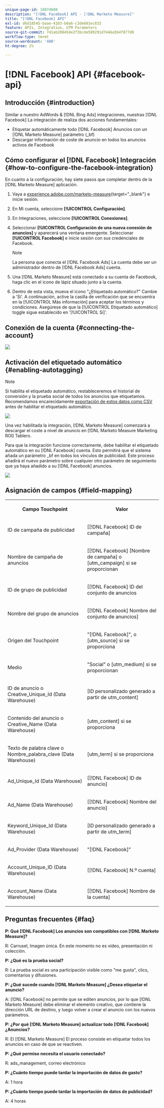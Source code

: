```yaml
---
unique-page-id: 18874680
description: "[!DNL Facebook] API - [!DNL Marketo Measure]"
title: "[!DNL Facebook] API"
exl-id: d6d18545-baae-4103-b0a6-c3de681ec833
feature: APIs, Integration, UTM Parameters
source-git-commit: 741ab20845de2f3bcde589291d7446a5b4f877d8
workflow-type: tm+mt
source-wordcount: '480'
ht-degree: 2%

---
```


# [!DNL Facebook] API {#facebook-api}

## Introducción {#introduction}

Similar a nuestro AdWords &amp; [!DNL Bing Ads] integraciones, nuestras [!DNL Facebook] La integración de realiza dos acciones fundamentales:

* Etiquetar automáticamente todo [!DNL Facebook] Anuncios con un [!DNL Marketo Measure] parámetro (_bf)
* Descargar información de coste de anuncio en todos los anuncios activos de Facebook

## Cómo configurar el [!DNL Facebook] Integración {#how-to-configure-the-facebook-integration}

En cuanto a la configuración, hay siete pasos que completar dentro de la [!DNL Marketo Measure] aplicación.

1. Vaya a [experience.adobe.com/marketo-measure](https://experience.adobe.com/marketo-measure){target="_blank"} e inicie sesión.
1. En Mi cuenta, seleccione **[!UICONTROL Configuración]**.
1. En Integraciones, seleccione **[!UICONTROL Conexiones]**.
1. Seleccionar **[!UICONTROL Configuración de una nueva conexión de anuncios]** y aparecerá una ventana emergente. Seleccionar **[!UICONTROL Facebook]** e inicie sesión con sus credenciales de Facebook.

   >[!NOTE]
   >
   >La persona que conecta el [!DNL Facebook Ads] La cuenta debe ser un administrador dentro de [!DNL Facebook Ads] cuenta.

1. Una [!DNL Marketo Measure] está conectado a su cuenta de Facebook, haga clic en el icono de lápiz situado junto a la cuenta.
1. Dentro de esta vista, mueva el icono &quot;¿Etiquetado automático?&quot; Cambie a &#39;Sí&#39;. A continuación, active la casilla de verificación que se encuentra en la [!UICONTROL Más información] para aceptar los términos y condiciones. Asegúrese de que la [!UICONTROL Etiquetado automático] toggle sigue establecido en &#39;[!UICONTROL Sí]&#39;.

## Conexión de la cuenta {#connecting-the-account}

![](assets/1.gif)

## Activación del etiquetado automático {#enabling-autotagging}

>[!NOTE]
>
>Si habilita el etiquetado automático, restableceremos el historial de conversión y la prueba social de todos los anuncios que etiquetamos. Recomendamos encarecidamente [exportación de estos datos como CSV](https://www.facebook.com/business/help/205067636197240) antes de habilitar el etiquetado automático.

![](assets/2-2.png)

Una vez habilitada la integración, [!DNL Marketo Measure] comenzará a descargar el coste a nivel de anuncio en [!DNL Marketo Measure Marketing ROI] Tablero.

Para que la integración funcione correctamente, debe habilitar el etiquetado automático en su [!DNL Facebook] cuenta. Esto permitirá que el sistema añada un parámetro _bf en todos los vínculos de publicidad. Este proceso añadirá el nuevo parámetro sobre cualquier otro parámetro de seguimiento que ya haya añadido a su [!DNL Facebook] anuncios.

![](assets/3.gif)

## Asignación de campos {#field-mapping}

<table> 
 <colgroup> 
  <col> 
  <col> 
 </colgroup> 
 <tbody> 
  <tr> 
   <th><p><strong>Campo Touchpoint</strong></p></th> 
   <th><p><strong>Valor</strong></p></th> 
  </tr> 
  <tr> 
   <td><p>ID de campaña de publicidad</p></td> 
   <td><p>[[!DNL Facebook] ID de campaña]</p></td> 
  </tr> 
  <tr> 
   <td><p>Nombre de campaña de anuncios </p></td> 
   <td><p>[[!DNL Facebook] [Nombre de campaña] o [utm_campaign] si se proporcionan</p></td> 
  </tr> 
  <tr> 
   <td><p>ID de grupo de publicidad</p></td> 
   <td><p>[[!DNL Facebook] ID del conjunto de anuncios</p></td> 
  </tr> 
  <tr> 
   <td><p>Nombre del grupo de anuncios</p></td> 
   <td><p>[[!DNL Facebook] Nombre del conjunto de anuncios]</p></td> 
  </tr> 
  <tr> 
   <td><p>Origen del Touchpoint</p></td> 
   <td><p>"[!DNL Facebook]", o [utm_source] si se proporciona</p></td> 
  </tr> 
  <tr> 
   <td><p>Medio</p></td> 
   <td><p>"Social" o [utm_medium] si se proporcionan</p></td> 
  </tr> 
  <tr> 
   <td><p>ID de anuncio o Creative_Unique_Id (Data Warehouse)</p></td> 
   <td><p>[ID personalizado generado a partir de utm_content]</p></td> 
  </tr> 
  <tr> 
   <td><p>Contenido del anuncio o Creative_Name (Data Warehouse)</p></td> 
   <td><p>[utm_content] si se proporciona</p></td> 
  </tr> 
  <tr> 
   <td><p>Texto de palabra clave o Nombre_palabra_clave (Data Warehouse)</p></td> 
   <td><p>[utm_term] si se proporciona</p></td> 
  </tr> 
  <tr> 
   <td><p>Ad_Unique_Id (Data Warehouse)</p></td> 
   <td><p>[[!DNL Facebook] ID de anuncio]</p></td> 
  </tr> 
  <tr> 
   <td><p>Ad_Name (Data Warehouse)</p></td> 
   <td><p>[[!DNL Facebook] Nombre del anuncio]</p></td> 
  </tr> 
  <tr> 
   <td><p>Keyword_Unique_Id (Data Warehouse)</p></td> 
   <td><p>[ID personalizado generado a partir de utm_term]</p></td> 
  </tr> 
  <tr> 
   <td><p>Ad_Provider (Data Warehouse)</p></td> 
   <td><p>"[!DNL Facebook]"</p></td> 
  </tr> 
  <tr> 
   <td><p>Account_Unique_ID (Data Warehouse)</p></td> 
   <td><p>[[!DNL Facebook] N.º cuenta]</p></td> 
  </tr> 
  <tr> 
   <td><p>Account_Name (Data Warehouse)</p></td> 
   <td><p>[[!DNL Facebook] Nombre de la cuenta]</p></td> 
  </tr> 
 </tbody> 
</table>

## Preguntas frecuentes {#faq}

**P: Qué [!DNL Facebook] Los anuncios son compatibles con [!DNL Marketo Measure]?**

R: Carrusel, Imagen única. En este momento no es vídeo, presentación ni colección.

**P: ¿Qué es la prueba social?**

R: La prueba social es una participación visible como &quot;me gusta&quot;, clics, comentarios y difusiones.

**P: ¿Qué sucede cuando [!DNL Marketo Measure] ¿Desea etiquetar el anuncio?**

A: [!DNL Facebook] no permite que se editen anuncios, por lo que [!DNL Marketo Measure] debe eliminar el elemento creativo, que contiene la dirección URL de destino, y luego volver a crear el anuncio con los nuevos parámetros.

**P: ¿Por qué [!DNL Marketo Measure] actualizar todo [!DNL Facebook] ¿Anuncios?**

R: El [!DNL Marketo Measure] El proceso consiste en etiquetar todos los anuncios en caso de que se reactiven.

**P: ¿Qué permiso necesita el usuario conectado?**

R: ads_management, correo electrónico

**P: ¿Cuánto tiempo puede tardar la importación de datos de gasto?**

A: 1 hora

**P: ¿Cuánto tiempo puede tardar la importación de datos de publicidad?**

A: 4 horas
